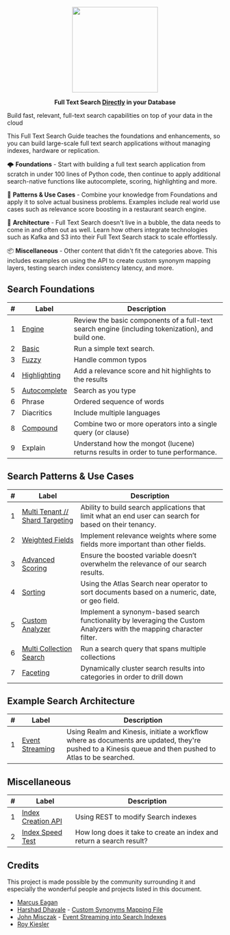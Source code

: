 <p align="center">
<img src="https://webimages.mongodb.com/_com_assets/cms/integrated?auto=format%2Ccompress&fit=undefined&w=1074" width="200px">
</p>

<p align="center">
<b>Full Text Search <ins>Directly</ins> in your Database</b>
</p>


Build fast, relevant, full-text search capabilities on top of your data in the cloud

This Full Text Search Guide teaches the foundations and enhancements, so you can build large-scale full text search applications without managing indexes, hardware or replication.

🌩️ **Foundations** - Start with building a full text search application from scratch in under 100 lines of Python code, then continue to apply additional search-native functions like autocomplete, scoring, highlighting and more.

🌌 **Patterns & Use Cases** - Combine your knowledge from Foundations and apply it to solve actual business problems. Examples include real world use cases such as relevance score boosting in a restaurant search engine.

🍱 **Architecture** - Full Text Search doesn't live in a bubble, the data needs to come in and often out as well. Learn how others integrate technologies such as Kafka and S3 into their Full Text Search stack to scale effortlessly.

📦 **Miscellaneous** - Other content that didn't fit the categories above. This includes examples on using the API to create custom synonym mapping layers, testing search index consistency latency, and more.


## Search Foundations

| #  | Label                              | Description                                                                                                                                                                                                                                                                 
|----|------------------------------------|-----------------------------------------------------------------------------------------------------------------------------------------------------------------------------------------------------------------------------------------------------------------------------|
| 1  | [Engine](foundations/1-engine)            | Review the basic components of a full-text search engine (including tokenization), and build one.
| 2  | [Basic](foundations/2-basic)            | Run a simple text search.
| 3  | [Fuzzy](foundations/2-basic)            | Handle common typos
| 4  | [Highlighting](foundations/2-basic)            | Add a relevance score and hit highlights to the results
| 5  | [Autocomplete](foundations/3-autocomplete)            | Search as you type
| 6  | Phrase           | Ordered sequence of words
| 7  | Diacritics           | Include multiple languages
| 8  | [Compound](foundations/6-compound)            | Combine two or more operators into a single query (or clause)
| 9  | Explain            | Understand how the mongot (lucene) returns results in order to tune performance.


## Search Patterns & Use Cases

| #  | Label                              | Description                                                                                                                                                                                                                                                                 
|----|------------------------------------|-----------------------------------------------------------------------------------------------------------------------------------------------------------------------------------------------------------------------------------------------------------------------------|
| 1  | [Multi Tenant // Shard Targeting](patterns/1-multi-tenant)           | Ability to build search applications that limit what an end user can search for based on their tenancy.                                       
| 2  | [Weighted Fields](patterns/2-weighted-fields)           | Implement relevance weights where some fields more important than  other fields.   
| 3  | [Advanced Scoring](patterns/3-advanced-scoring)          |  Ensure the boosted variable doesn’t overwhelm the relevance of our search results.  
| 4  | [Sorting](patterns/4-sorting)           |  Using the Atlas Search near operator to sort documents based on a numeric, date, or geo field.
| 5  | [Custom Analyzer](patterns/5-custom-analyzer)         | Implement a synonym-based search functionality by leveraging the Custom Analyzers with the mapping character filter.
| 6  | [Multi Collection Search](patterns/6-multi-collection-search)         | Run a search query that spans multiple collections
| 7  | [Faceting](#)         | Dynamically cluster search results into categories in order to drill down


## Example Search Architecture

| #  | Label                              | Description                                                                                                                                                                                                                                                                 
|----|------------------------------------|-----------------------------------------------------------------------------------------------------------------------------------------------------------------------------------------------------------------------------------------------------------------------------|
| 1  | [Event Streaming](architecture/1-event-streaming)           | Using Realm and Kinesis, initiate a workflow where as documents are updated, they're pushed to a Kinesis queue and then pushed to Atlas to be searched.  

## Miscellaneous

| #  | Label                              | Description                                                                                                                                                                                                                                                                 
|----|------------------------------------|-----------------------------------------------------------------------------------------------------------------------------------------------------------------------------------------------------------------------------------------------------------------------------|
| 1  | [Index Creation API](misc/atlas-apis)           | Using REST to modify Search indexes
| 2  | [Index Speed Test](misc/search-speed-test)           | How long does it take to create an index and return a search result?

## Credits

This project is made possible by the community surrounding it and especially the wonderful people and projects listed in this document.

- [Marcus Eagan](https://github.com/marcussorealheis)
- [Harshad Dhavale](https://github.com/harshadpd) - [Custom Synonyms Mapping File](https://github.com/esteininger/atlas-search-patterns/blob/master/misc/atlas-apis/index-management/createIndex.py)
- [John Misczak](https://github.com/misczak) - [Event Streaming into Search Indexes](https://github.com/esteininger/atlas-search-patterns/tree/master/architecture/1-event-streaming)
- [Roy Kiesler](https://github.com/rkiesler1)
